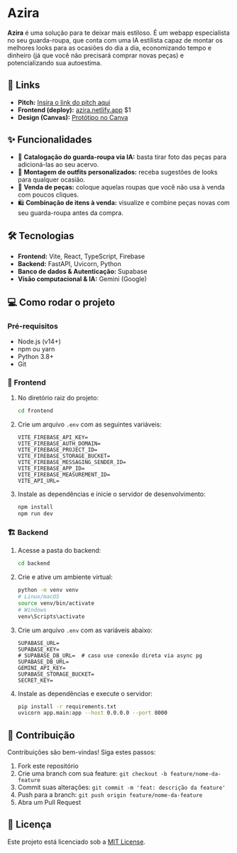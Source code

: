 # Azira

**Azira** é uma solução para te deixar mais estiloso. É um webapp especialista no seu guarda-roupa, que conta com uma IA estilista capaz de montar os melhores looks para as ocasiões do dia a dia, economizando tempo e dinheiro (já que você não precisará comprar novas peças) e potencializando sua autoestima.

## 🔗 Links

* **Pitch:** [Insira o link do pitch aqui](URL_DO_PITCH)
* **Frontend (deploy):** [azira.netlify.app](https://azira.netlify.app)
  \$1
* **Design (Canvas):** [Protótipo no Canva](https://www.canva.com/design/DAGs1Vpkl9Q/yFXtwMpQKwkv_GMpmr5Kcg/edit?utm_content=DA%E2%80%A6m_campaign=designshare&utm_medium=link2&utm_source=sharebutton)

## ✨ Funcionalidades

* 📸 **Catalogação do guarda-roupa via IA:** basta tirar foto das peças para adicioná-las ao seu acervo.
* 👗 **Montagem de outfits personalizados:** receba sugestões de looks para qualquer ocasião.
* 💸 **Venda de peças:** coloque aquelas roupas que você não usa à venda com poucos cliques.
* 🛍️ **Combinação de itens à venda:** visualize e combine peças novas com seu guarda-roupa antes da compra.

## 🛠️ Tecnologias

* **Frontend:** Vite, React, TypeScript, Firebase
* **Backend:** FastAPI, Uvicorn, Python
* **Banco de dados & Autenticação:** Supabase
* **Visão computacional & IA:** Gemini (Google)

## 💻 Como rodar o projeto

### Pré-requisitos

* Node.js (v14+)
* npm ou yarn
* Python 3.8+
* Git

### 🚀 Frontend

1. No diretório raiz do projeto:

   ```bash
   cd frontend
   ```
2. Crie um arquivo `.env` com as seguintes variáveis:

   ```dotenv
   VITE_FIREBASE_API_KEY=
   VITE_FIREBASE_AUTH_DOMAIN=
   VITE_FIREBASE_PROJECT_ID=
   VITE_FIREBASE_STORAGE_BUCKET=
   VITE_FIREBASE_MESSAGING_SENDER_ID=
   VITE_FIREBASE_APP_ID=
   VITE_FIREBASE_MEASUREMENT_ID=
   VITE_API_URL=
   ```
3. Instale as dependências e inicie o servidor de desenvolvimento:

   ```bash
   npm install
   npm run dev
   ```

### 🏗️ Backend

1. Acesse a pasta do backend:

   ```bash
   cd backend
   ```
2. Crie e ative um ambiente virtual:

   ```bash
   python -m venv venv
   # Linux/macOS
   source venv/bin/activate
   # Windows
   venv\Scripts\activate
   ```
3. Crie um arquivo `.env` com as variáveis abaixo:

   ```dotenv
   SUPABASE_URL=
   SUPABASE_KEY=
   # SUPABASE_DB_URL=  # caso use conexão direta via async pg
   SUPABASE_DB_URL=
   GEMINI_API_KEY=
   SUPABASE_STORAGE_BUCKET=
   SECRET_KEY=
   ```
4. Instale as dependências e execute o servidor:

   ```bash
   pip install -r requirements.txt
   uvicorn app.main:app --host 0.0.0.0 --port 8000
   ```

## 🤝 Contribuição

Contribuições são bem-vindas! Siga estes passos:

1. Fork este repositório
2. Crie uma branch com sua feature: `git checkout -b feature/nome-da-feature`
3. Commit suas alterações: `git commit -m 'feat: descrição da feature'`
4. Push para a branch: `git push origin feature/nome-da-feature`
5. Abra um Pull Request

## 📜 Licença

Este projeto está licenciado sob a [MIT License](LICENSE).
